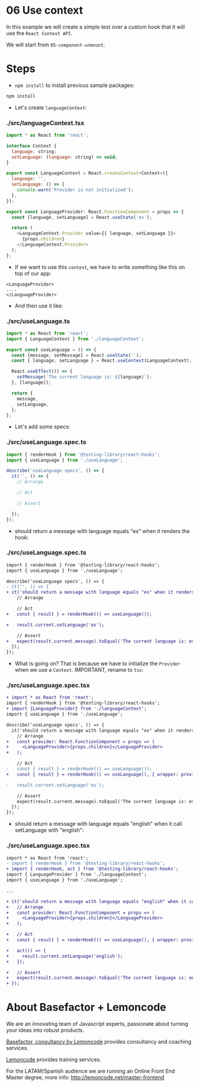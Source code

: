 # 06 Use context

In this example we will create a simple test over a custom hook that it will use the `React Context API`.

We will start from `05-component-unmount`.

# Steps

- `npm install` to install previous sample packages:

```bash
npm install
```

- Let's create `languageContext`:

### ./src/languageContext.tsx

```javascript
import * as React from 'react';

interface Context {
  language: string;
  setLanguage: (language: string) => void;
}

export const LanguageContext = React.createContext<Context>({
  language: '',
  setLanguage: () => {
    console.warn('Provider is not initialized');
  },
});

export const LanguageProvider: React.FunctionComponent = props => {
  const [language, setLanguage] = React.useState('es');

  return (
    <LanguageContext.Provider value={{ language, setLanguage }}>
      {props.children}
    </LanguageContext.Provider>
  );
};

```

- If we want to use this `context`, we have to write something like this on top of our app:

```
<LanguageProvider>
....
</LanguageProvider>
```

- And then use it like:

### ./src/useLanguage.ts

```javascript
import * as React from 'react';
import { LanguageContext } from './languageContext';

export const useLanguage = () => {
  const [message, setMessage] = React.useState('');
  const { language, setLanguage } = React.useContext(LanguageContext);

  React.useEffect(() => {
    setMessage(`The current language is: ${language}`);
  }, [language]);

  return {
    message,
    setLanguage,
  };
};

```

- Let's add some specs:

### ./src/useLanguage.spec.ts

```javascript
import { renderHook } from '@testing-library/react-hooks';
import { useLanguage } from './useLanguage';

describe('useLanguage specs', () => {
  it('', () => {
    // Arrange

    // Act

    // Assert

  });
});

```

- should return a message with language equals "es" when it renders the hook:

### ./src/useLanguage.spec.ts

```diff
import { renderHook } from '@testing-library/react-hooks';
import { useLanguage } from './useLanguage';

describe('useLanguage specs', () => {
- it('', () => {
+ it('should return a message with language equals "es" when it renders the hook', () => {
    // Arrange

    // Act
+   const { result } = renderHook(() => useLanguage());

+   result.current.setLanguage('es');

    // Assert
+   expect(result.current.message).toEqual('The current language is: es');
  });
});

```

- What is going on? That is because we have to initialize the `Provider` when we use a `Context`. IMPORTANT, rename to `tsx`:

### ./src/useLanguage.spec.tsx

```diff
+ import * as React from 'react';
import { renderHook } from '@testing-library/react-hooks';
+ import {LanguageProvider} from './languageContext';
import { useLanguage } from './useLanguage';

describe('useLanguage specs', () => {
  it('should return a message with language equals "es" when it renders the hook', () => {
    // Arrange
+   const provider: React.FunctionComponent = props => (
+     <LanguageProvider>{props.children}</LanguageProvider>
+   );

    // Act
-   const { result } = renderHook(() => useLanguage());
+   const { result } = renderHook(() => useLanguage(), { wrapper: provider });

-   result.current.setLanguage('es');

    // Assert
    expect(result.current.message).toEqual('The current language is: es');
  });
});

```

- should return a message with language equals "english" when it call setLanguage with "english":

### ./src/useLanguage.spec.tsx

```diff
import * as React from 'react';
- import { renderHook } from '@testing-library/react-hooks';
+ import { renderHook, act } from '@testing-library/react-hooks';
import { LanguageProvider } from './languageContext';
import { useLanguage } from './useLanguage';

...

+ it('should return a message with language equals "english" when it call setLanguage with "english"', () => {
+   // Arrange
+   const provider: React.FunctionComponent = props => (
+     <LanguageProvider>{props.children}</LanguageProvider>
+   );

+   // Act
+   const { result } = renderHook(() => useLanguage(), { wrapper: provider });

+   act(() => {
+     result.current.setLanguage('english');
+   });

+   // Assert
+   expect(result.current.message).toEqual('The current language is: english');
+ });

```

# About Basefactor + Lemoncode

We are an innovating team of Javascript experts, passionate about turning your ideas into robust products.

[Basefactor, consultancy by Lemoncode](http://www.basefactor.com) provides consultancy and coaching services.

[Lemoncode](http://lemoncode.net/services/en/#en-home) provides training services.

For the LATAM/Spanish audience we are running an Online Front End Master degree, more info: http://lemoncode.net/master-frontend
